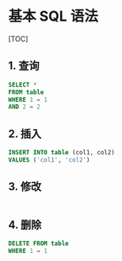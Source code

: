 # 基本 SQL 语法

[TOC]

## 1. 查询

```sql
SELECT * 
FROM table
WHERE 1 = 1
AND 2 = 2
```

## 2. 插入

```sql
INSERT INTO table (col1, col2) 
VALUES ('col1', 'col2')
```

## 3. 修改

```sql

```

## 4. 删除

```sql
DELETE FROM table 
WHERE 1 = 1
```
